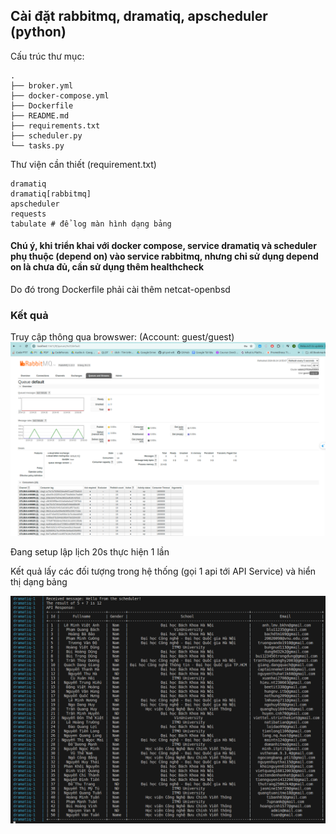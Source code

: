 ## Cài đặt rabbitmq, dramatiq, apscheduler (python)

Cấu trúc thư mục:

```
.
├── broker.yml
├── docker-compose.yml
├── Dockerfile
├── README.md
├── requirements.txt
├── scheduler.py
└── tasks.py
```

Thư viện cần thiết (requirement.txt)
```
dramatiq
dramatiq[rabbitmq]
apscheduler
requests
tabulate # để log màn hình dạng bảng 
```

#### Chú ý, khi triển khai với docker compose, service dramatiq và scheduler phụ thuộc (depend on) vào service rabbitmq, nhưng chỉ sử dụng depend on là chưa đủ, cần sử dụng thêm healthcheck
Do đó trong Dockerfile phải cài thêm netcat-openbsd

### Kết quả
Truy cập thông qua browswer: (Account: guest/guest)
![alt text](<./images/rabbitmq-browser.png>)

Đang setup lập lịch 20s thực hiện 1 lần 

Kết quả lấy các đối tượng trong hệ thống (gọi 1 api tới API Service) và hiển thị dạng bảng

![alt text](./images/object-result.png)


